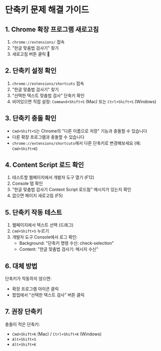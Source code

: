 # 단축키 문제 해결 가이드

## 1. Chrome 확장 프로그램 새로고침
1. `chrome://extensions/` 접속
2. "한글 맞춤법 검사기" 찾기
3. 새로고침 버튼 클릭 🔄

## 2. 단축키 설정 확인
1. `chrome://extensions/shortcuts` 접속
2. "한글 맞춤법 검사기" 찾기
3. "선택한 텍스트 맞춤법 검사" 단축키 확인
4. 비어있으면 직접 설정: `Command+Shift+S` (Mac) 또는 `Ctrl+Shift+S` (Windows)

## 3. 단축키 충돌 확인
- `Cmd+Shift+S`는 Chrome의 "다른 이름으로 저장" 기능과 충돌할 수 있습니다
- 다른 확장 프로그램과 충돌할 수 있습니다
- `chrome://extensions/shortcuts`에서 다른 단축키로 변경해보세요 (예: `Cmd+Shift+K`)

## 4. Content Script 로드 확인
1. 테스트할 웹페이지에서 개발자 도구 열기 (F12)
2. Console 탭 확인
3. "한글 맞춤법 검사기 Content Script 로드됨" 메시지가 있는지 확인
4. 없으면 페이지 새로고침 (F5)

## 5. 단축키 작동 테스트
1. 웹페이지에서 텍스트 선택 (드래그)
2. `Cmd+Shift+S` 누르기
3. 개발자 도구 Console에서 로그 확인:
   - Background: "단축키 명령 수신: check-selection"
   - Content: "한글 맞춤법 검사기: 메시지 수신"

## 6. 대체 방법
단축키가 작동하지 않으면:
- 확장 프로그램 아이콘 클릭
- 팝업에서 "선택한 텍스트 검사" 버튼 클릭

## 7. 권장 단축키
충돌이 적은 단축키:
- `Cmd+Shift+K` (Mac) / `Ctrl+Shift+K` (Windows)
- `Alt+Shift+S`
- `Alt+Shift+K`
